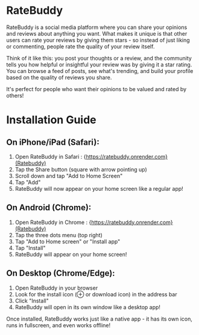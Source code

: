# RateBuddy
RateBuddy is a social media platform where you can share your opinions and reviews about anything you want. What makes it unique is that other users can rate your reviews by giving them stars - so instead of just liking or commenting, people rate the quality of your review itself.

Think of it like this: you post your thoughts or a review, and the community tells you how helpful or insightful your review was by giving it a star rating. You can browse a feed of posts, see what's trending, and build your profile based on the quality of reviews you share.

It's perfect for people who want their opinions to be valued and rated by others!

# Installation Guide 
## On iPhone/iPad (Safari):
1. Open RateBuddy in Safari : {https://ratebuddy.onrender.com}(Ratebuddy)
2. Tap the Share button (square with arrow pointing up)
3. Scroll down and tap "Add to Home Screen"
4. Tap "Add"
5. RateBuddy will now appear on your home screen like a regular app!

## On Android (Chrome):
1. Open RateBuddy in Chrome  : {https://ratebuddy.onrender.com}(Ratebuddy)
2. Tap the three dots menu (top right)
3. Tap "Add to Home screen" or "Install app"
4. Tap "Install"
5. RateBuddy will appear on your home screen!

## On Desktop (Chrome/Edge):
1. Open RateBuddy in your browser
2. Look for the install icon (⊕ or download icon) in the address bar
3. Click "Install"
4. RateBuddy will open in its own window like a desktop app!

Once installed, RateBuddy works just like a native app - it has its own icon, runs in fullscreen, and even works offline!

